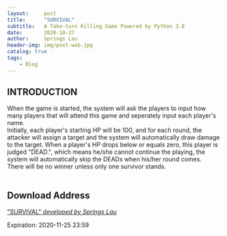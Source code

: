 ```yaml
---
layout:     post
title:      "SURVIVAL"
subtitle:   A Take-turn Killing Game Powered by Python 3.8
date:       2020-10-27
author:     Springs Lau
header-img: img/post-web.jpg
catalog: true
tags:
    - Blog
---
```


## INTRODUCTION
When the game is started, the system will ask the players to input how many players that will attend this game and seperately input each player's name.<br>
Initially, each player's starting HP will be 100, and for each round, the attacker will assign a target and the system will automatically draw damage to the target. When a player's HP drops below or equals zero, this player is judged "DEAD.", which means he/she cannot continue the playing, the system will automatically skip the DEADs when his/her round comes.<br>
There will be no winner unless only one survivor stands.<br><br>

## Download Address
["SURVIVAL" *developed by Springs Lau*](https://bhpan.buaa.edu.cn:443/link/DE2BBE473A675444088894E6140B2256)

Expiration: 2020-11-25 23:59
